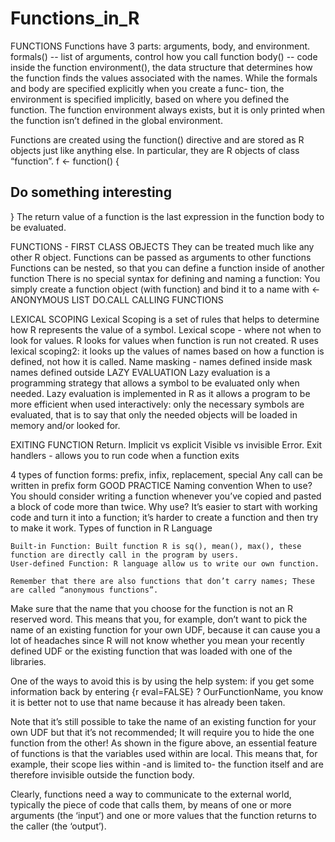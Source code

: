 # Functions_in_R

FUNCTIONS
Functions have 3 parts: arguments, body, and environment.
formals() -- list of arguments, control how you call function
body() -- code inside the function
environment(), the data structure that determines how the function
finds the values associated with the names.
While the formals and body are specified explicitly when you create a func-
tion, the environment is specified implicitly, based on where you defined the
function. The function environment always exists, but it is only printed when
the function isn’t defined in the global environment.

Functions are created using the function() directive and are stored as R objects just like anything else. 
In particular, they are R objects of class “function”.
f <- function(<arguments>) {
## Do something interesting
}
The return value of a function is the last expression in the function
body to be evaluated.

FUNCTIONS - FIRST CLASS OBJECTS
They can be treated much like any other R object. 
Functions can be passed as arguments to other functions
Functions can be nested, so that you can define a function inside of another function
There is no special syntax for defining and naming a function:
You simply create a function object (with function) and bind it to a name with <-
ANONYMOUS
LIST
DO.CALL
CALLING FUNCTIONS

LEXICAL SCOPING
Lexical Scoping is a set of rules that helps to determine how R represents the value of a symbol. 
Lexical scope - where not when to look for values. R looks for values when function is run not created.
R uses lexical scoping2: it looks up the values of names based on how a function is defined, not how it is called.
Name masking - names defined inside mask names defined outside
LAZY EVALUATION
Lazy evaluation is a programming strategy that allows a symbol to be evaluated only when needed.
Lazy evaluation is implemented in R as it allows a program to be more efficient when used interactively: only the necessary symbols are evaluated, that is to say that only the needed objects will be loaded in memory and/or looked for. 

EXITING FUNCTION
Return.
 Implicit vs explicit
 Visible vs invisible 
Error.
Exit handlers - allows you to run code when a function exits

4 types of function forms: prefix, infix, replacement, special
Any call can be written in prefix form
GOOD PRACTICE
Naming convention
When to use? You should consider writing a function whenever you’ve copied and pasted a block of code more than twice.
Why use?
It’s easier to start with working code and turn it into a function; it’s harder to create a function and then try to make it work.
Types of function in R Language

    Built-in Function: Built function R is sq(), mean(), max(), these function are directly call in the program by users.
    User-defined Function: R language allow us to write our own function.
    
    Remember that there are also functions that don’t carry names; These are called “anonymous functions”.

Make sure that the name that you choose for the function is not an R reserved word. This means that you, for example, don’t want to pick the name of an existing function for your own UDF, because it can cause you a lot of headaches since R will not know whether you mean your recently defined UDF or the existing function that was loaded with one of the libraries.

One of the ways to avoid this is by using the help system: if you get some information back by entering {r eval=FALSE} ? OurFunctionName, you know it is better not to use that name because it has already been taken.

Note that it’s still possible to take the name of an existing function for your own UDF but that it’s not recommended; It will require you to hide the one function from the other!
As shown in the figure above, an essential feature of functions is that the variables used within are local. This means that, for example, their scope lies within -and is limited to- the function itself and are therefore invisible outside the function body.

Clearly, functions need a way to communicate to the external world, typically the piece of code that calls them, by means of one or more arguments (the ‘input’) and one or more values that the function returns to the caller (the ‘output’).
